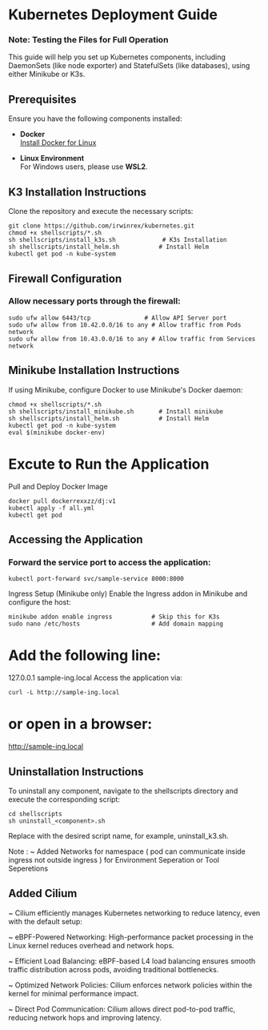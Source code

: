 # Kubernetes Deployment Guide

### Note: Testing the Files for Full Operation

This guide will help you set up Kubernetes components, including DaemonSets (like node exporter) and StatefulSets (like databases), using either Minikube or K3s.

## Prerequisites

Ensure you have the following components installed:

- **Docker**  
  [Install Docker for Linux](https://docs.docker.com/desktop/install/linux-install/)

- **Linux Environment**  
  For Windows users, please use **WSL2**.

## K3 Installation Instructions

Clone the repository and execute the necessary scripts:

```
git clone https://github.com/irwinrex/kubernetes.git
chmod +x shellscripts/*.sh
sh shellscripts/install_k3s.sh             # K3s Installation
sh shellscripts/install_helm.sh           # Install Helm
kubectl get pod -n kube-system
```

## Firewall Configuration
### Allow necessary ports through the firewall:


```
sudo ufw allow 6443/tcp               # Allow API Server port
sudo ufw allow from 10.42.0.0/16 to any # Allow traffic from Pods network
sudo ufw allow from 10.43.0.0/16 to any # Allow traffic from Services network
```


## Minikube Installation Instructions
If using Minikube, configure Docker to use Minikube's Docker daemon:


```
chmod +x shellscripts/*.sh
sh shellscripts/install_minikube.sh       # Install minikube
sh shellscripts/install_helm.sh           # Install Helm
kubectl get pod -n kube-system
eval $(minikube docker-env)
```


# Excute to Run the Application

Pull and Deploy Docker Image

```
docker pull dockerrexxzz/dj:v1
kubectl apply -f all.yml
kubectl get pod
```

## Accessing the Application
### Forward the service port to access the application:


```
kubectl port-forward svc/sample-service 8000:8000
```

Ingress Setup (Minikube only)
Enable the Ingress addon in Minikube and configure the host:


```
minikube addon enable ingress           # Skip this for K3s
sudo nano /etc/hosts                    # Add domain mapping
```

# Add the following line:

127.0.0.1 sample-ing.local
Access the application via:


```
curl -L http://sample-ing.local
```

# or open in a browser:

http://sample-ing.local

## Uninstallation Instructions

To uninstall any component, navigate to the shellscripts directory and execute the corresponding script:


```
cd shellscripts
sh uninstall_<component>.sh
```

Replace <component> with the desired script name, for example, uninstall_k3.sh.


Note :
~ Added Networks for namespace ( pod can communicate inside ingress not outside ingress ) for Environment Seperation or Tool Seperetions

## Added Cilium

~ Cilium efficiently manages Kubernetes networking to reduce latency, even with the default setup:

~ eBPF-Powered Networking: High-performance packet processing in the Linux kernel reduces overhead and network hops.

~ Efficient Load Balancing: eBPF-based L4 load balancing ensures smooth traffic distribution across pods, avoiding traditional bottlenecks.

~ Optimized Network Policies: Cilium enforces network policies within the kernel for minimal performance impact.

~ Direct Pod Communication: Cilium allows direct pod-to-pod traffic, reducing network hops and improving latency.